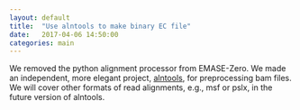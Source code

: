 ```yaml
---
layout: default
title:  "Use alntools to make binary EC file"
date:   2017-04-06 14:50:00
categories: main
---
```


We removed the python alignment processor from EMASE-Zero. We made an independent, more elegant project, [alntools][alntools], for preprocessing bam files. We will cover other formats of read alignments, e.g., msf or pslx, in the future version of alntools.

[alntools]: https://churchill-lab.github.io/alntools
